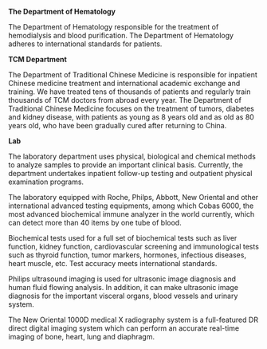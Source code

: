 ﻿
**The Department of Hematology**

The Department of Hematology responsible for the treatment of hemodialysis and blood purification. The Department of Hematology adheres to international standards for patients. 

**TCM Department**

The Department of Traditional Chinese Medicine is responsible for inpatient Chinese medicine treatment and international academic exchange and training. We have treated tens of thousands of patients and regularly train thousands of TCM doctors from abroad every year. The Department of Traditional Chinese Medicine focuses on the treatment of tumors, diabetes and kidney disease, with patients as young as 8 years old and as old as 80 years old, who have been gradually cured after returning to China. 

**Lab**

The laboratory department uses physical, biological and chemical methods to analyze samples to provide an important clinical basis. Currently, the department undertakes inpatient follow-up testing and outpatient physical examination programs. 

The laboratory equipped with Roche, Philps, Abbott, New Oriental and other international advanced testing equipments, among which Cobas 6000, the most advanced biochemical immune analyzer in the world currently, which can detect more than 40 items by one tube of blood.

Biochemical tests used for a full set of biochemical tests such as liver function, kidney function, cardiovascular screening and immunological tests such as thyroid function, tumor markers, hormones, infectious diseases, heart muscle, etc. Test accuracy meets international standards. 

Philips ultrasound imaging is used for ultrasonic image diagnosis and human fluid flowing analysis. In addition, it can make ultrasonic image diagnosis for the important visceral organs, blood vessels and urinary system.

The New Oriental 1000D medical X radiography system is a full-featured DR direct digital imaging system which can perform an accurate real-time imaging of bone, heart, lung and diaphragm.
